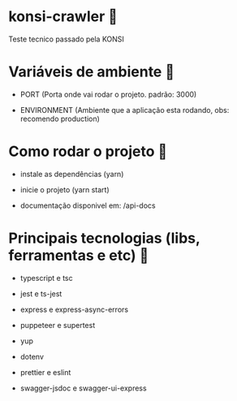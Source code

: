 # konsi-crawler 🚀
Teste tecnico passado pela KONSI

# Variáveis de ambiente 🚀

- PORT (Porta onde vai rodar o projeto. padrão: 3000)

- ENVIRONMENT (Ambiente que a aplicação esta rodando, obs: recomendo production)

# Como rodar o projeto 🚀

- instale as dependências (yarn)

- inicie o projeto (yarn start)

- documentação disponivel em: /api-docs

# Principais tecnologias (libs, ferramentas e etc) 🚀

- typescript e tsc

- jest e ts-jest

- express e express-async-errors

- puppeteer e supertest

- yup

- dotenv

- prettier e eslint

- swagger-jsdoc e swagger-ui-express
